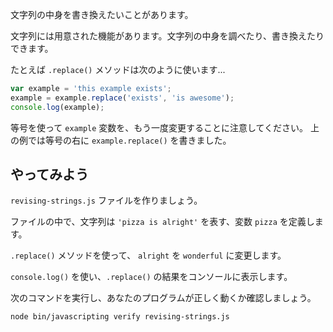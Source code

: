 文字列の中身を書き換えたいことがあります。

文字列には用意された機能があります。文字列の中身を調べたり、書き換えたりできます。

たとえば `.replace()` メソッドは次のように使います...

```js
var example = 'this example exists';
example = example.replace('exists', 'is awesome');
console.log(example);
```

等号を使って `example` 変数を、もう一度変更することに注意してください。
上の例では等号の右に `example.replace()` を書きました。

## やってみよう

`revising-strings.js` ファイルを作りましょう。

ファイルの中で、文字列は `'pizza is alright'` を表す、変数 `pizza` を定義します。

`.replace()` メソッドを使って、 `alright` を `wonderful` に変更します。

`console.log()` を使い、`.replace()` の結果をコンソールに表示します。

次のコマンドを実行し、あなたのプログラムが正しく動くか確認しましょう。

`node bin/javascripting verify revising-strings.js`
